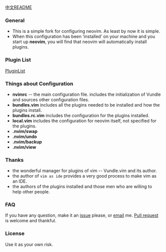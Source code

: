[中文README](README.md)

### General
+ This is a simple fork for configuring neovim. As least by now it is simple.
+ When this configuration has been ‘installed’ on your machine and
  you start up **neovim**, you will find that
  neovim will automatically install plugins.

### Plugin List
[PluginList](PluginList.md)

### Things about Configuration
+ **nvimrc** -- the main configuration file.
  includes the initialization of Vundle and sources other configuration files.
+ **bundles.vim**
  includes all the plugins needed to be installed and how the plugins install.
+ **bundles.rc.vim**
  includes the configuration for the plugins installed.
+ **local.vim**
  includes the configuration for neovim itself, not specified for the plugins.
+ **.nvim/swap**
+ **.nvim/undo**
+ **.nvim/backup**
+ **.nvim/view**

### Thanks
+ the wonderful manager for plugins of vim -- Vundle.vim and its author.
+ the author of `vim as ide` provides a very good process to make vim as an IDE.
+ the authors of the plugins installed and those men who are willing to help other people.

### FAQ
If you have any question, make it an [issue](https://github.com/gisphm/myneovimrc/issues/new) please, or [email](mailto:phmfk@hotmail.com) me.
[Pull request](https://github.com/gisphm/myneovimrc/compare/) is welcome and thankful.

### License
Use it as your own risk.
